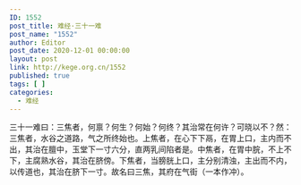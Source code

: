 ```yaml
---
ID: 1552
post_title: 难经·三十一难
post_name: "1552"
author: Editor
post_date: 2020-12-01 00:00:00
layout: post
link: http://kege.org.cn/1552
published: true
tags: [ ]
categories:
  - 难经
---
```

&#x4E09;&#x5341;&#x4E00;&#x96BE;&#x66F0;&#xFF1A;&#x4E09;&#x7126;&#x8005;&#xFF0C;&#x4F55;&#x7980;&#xFF1F;&#x4F55;&#x751F;&#xFF1F;&#x4F55;&#x59CB;&#xFF1F;&#x4F55;&#x7EC8;&#xFF1F;&#x5176;&#x6CBB;&#x5E38;&#x5728;&#x4F55;&#x8BB8;&#xFF1F;&#x53EF;&#x6653;&#x4EE5;&#x4E0D;&#xFF1F;&#x7136;&#xFF1A;&#x4E09;&#x7126;&#x8005;&#xFF0C;&#x6C34;&#x8C37;&#x4E4B;&#x9053;&#x8DEF;&#xFF0C;&#x6C14;&#x4E4B;&#x6240;&#x7EC8;&#x59CB;&#x4E5F;&#x3002;&#x4E0A;&#x7126;&#x8005;&#xFF0C;&#x5728;&#x5FC3;&#x4E0B;&#x4E0B;&#x9B32;&#xFF0C;&#x5728;&#x80C3;&#x4E0A;&#x53E3;&#xFF0C;&#x4E3B;&#x5185;&#x800C;&#x4E0D;&#x51FA;&#xFF0C;&#x5176;&#x6CBB;&#x5728;&#x81BB;&#x4E2D;&#xFF0C;&#x7389;&#x5802;&#x4E0B;&#x4E00;&#x5BF8;&#x516D;&#x5206;&#xFF0C;&#x76F4;&#x4E24;&#x4E73;&#x95F4;&#x9677;&#x8005;&#x662F;&#x3002;&#x4E2D;&#x7126;&#x8005;&#xFF0C;&#x5728;&#x80C3;&#x4E2D;&#x8118;&#xFF0C;&#x4E0D;&#x4E0A;&#x4E0D;&#x4E0B;&#xFF0C;&#x4E3B;&#x8150;&#x719F;&#x6C34;&#x8C37;&#xFF0C;&#x5176;&#x6CBB;&#x5728;&#x8110;&#x508D;&#x3002;&#x4E0B;&#x7126;&#x8005;&#xFF0C;&#x5F53;&#x8180;&#x80F1;&#x4E0A;&#x53E3;&#xFF0C;&#x4E3B;&#x5206;&#x522B;&#x6E05;&#x6D4A;&#xFF0C;&#x4E3B;&#x51FA;&#x800C;&#x4E0D;&#x5185;&#xFF0C;&#x4EE5;&#x4F20;&#x9053;&#x4E5F;&#xFF0C;&#x5176;&#x6CBB;&#x5728;&#x8110;&#x4E0B;&#x4E00;&#x5BF8;&#x3002;&#x6545;&#x540D;&#x66F0;&#x4E09;&#x7126;&#xFF0C;&#x5176;&#x5E9C;&#x5728;&#x6C14;&#x8857;&#xFF08;&#x4E00;&#x672C;&#x4F5C;&#x51B2;&#xFF09;&#x3002;